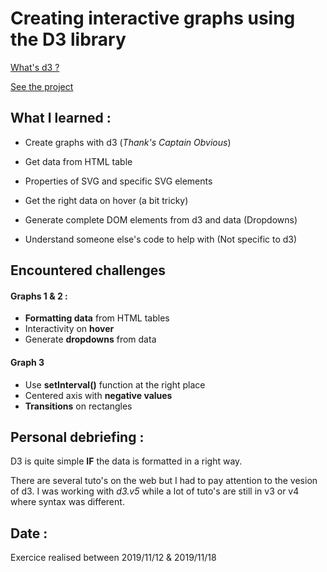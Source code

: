 # Creating interactive graphs using the D3 library

[What's d3 ?](https://d3js.org/)

[See the project](http://terencehecq.github.io/js-datavisualisation-challenge/)


## What I learned : 

- Create graphs with d3 (*Thank's Captain Obvious*)
- Get data from HTML table
- Properties of SVG and specific SVG elements
- Get the right data on hover (a bit tricky)
- Generate complete DOM elements from d3 and data (Dropdowns)

- Understand someone else's code to help with (Not specific to d3)


## Encountered challenges 

#### Graphs 1 & 2 : 

- **Formatting data** from HTML tables
- Interactivity on **hover**
- Generate **dropdowns** from data

#### Graph 3

- Use **setInterval()** function at the right place
- Centered axis with **negative values**
- **Transitions** on rectangles


## Personal debriefing : 

D3 is quite simple **IF** the data is formatted in a right way. 

There are several tuto's on the web but I had to pay attention to the vesion of d3. I was working with *d3.v5* while a lot of tuto's are still in v3 or v4 where syntax was different. 

## Date :
Exercice realised between 2019/11/12 & 2019/11/18